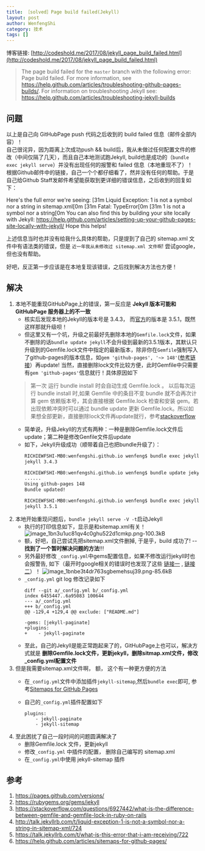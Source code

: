 ```yaml
---
title: ［solved］Page build failed(Jekyll)
layout: post
author: WenfengShi
category: 技术
tags: []
---
```

博客链接: [http://codeshold.me/2017/08/jekyll_page_build_failed.html](http://codeshold.me/2017/08/jekyll_page_build_failed.html)

> The page build failed for the `master` branch with the following error:
Page build failed. For more information, see https://help.github.com/articles/troubleshooting-github-pages-builds/.
For information on troubleshooting Jekyll see:
  https://help.github.com/articles/troubleshooting-jekyll-builds

## 问题
以上是自己向 GitHubPage push 代码之后收到的 build failed 信息（邮件全部内容）！  
自己很诧异，因为距离上次成功push && build后，我从未做过任何配置文件的修改（中间仅隔了几天），而且自己本地测试跑Jekyll, build也是成功的（`bundle exec jekyll serve`）并没有出现任何的报警和 failed 信息（本地重现不了）！
根据Github邮件中的链接，自己一个个都仔细看了，然并没有任何的帮助。于是自己给Github Staff发邮件希望能获取到更详细的错误信息，之后收到的回复如下：

> 
Here's the full error we're seeing:
[31m  Liquid Exception: 1 is not a symbol nor a string in sitemap.xml[0m
[31m             Fatal: TypeError[0m
[31m                    1 is not a symbol nor a string[0m
You can also find this by building your site locally with Jekyll:
https://help.github.com/articles/setting-up-your-github-pages-site-locally-with-jekyll/
Hope this helps!

上述信息当时也并没有给我什么具体的帮助，只是提到了自己的 sitemap.xml 文件中有语法类的错误，但是 `近一年我从未修改过 sitemap.xml 文件啊`! 尝试google，但也没有帮助。

好吧，反正第一步应该是在本地复现该错误，之后找到解决方法也方便！

## 解决

1. 本地不能重现GitHubPage上的错误，第一反应是 **Jekyll 版本可能和GitHubPage 服务器上的不一致**
    - 核实后发现本地的Jekyll的版本号是 3.4.3， 而[官方][1]的版本是 3.5.1，既然这样那就升级呗！
    - 但这里又有一个坑，升级之前最好先删除本地的`Gemfile.lock`文件，如果不删除的话`bundle update jekyll`不会升级到最新的3.5.1版本，其默认只升级到的Gemfile.lock文件中指定的最新版本，除非你在`Gemfile`强制写入了github-pages的版本信息，如`gem 'github-pages', '~> 148'`([参考链接][2]）再update! 当然，直接删除lock文件比较方便，此时Gemfile中只需要有`gem 'github-pages'`信息就行！具体原因如下
    > 第一次    运行 bundle install 时会自动生成 Gemfile.lock 。
    以后每次运行 bundle install 时,如果 Gemfile 中的条目不变 bundle 就不会再次计算 gem 依赖版本号，其会直接根据 Gemfile.lock 检查和安装 gem。若出现依赖冲突时可以通过 bundle update 更新 Gemfile.lock。所以如果想全部更新，直接删除lock文件再update就行，参考[stackoverflow][3]
    - 简单说，升级Jekyll的方式有两种：一种是删除Gemfile.lock文件后update；第二种是修改Genfile文件后update
    - 如下，Jekyll升级成功（顺带着自己也把bundle升级了）：
        ```bash
        RICHIEWFSHI-MB0:wenfengshi.github.io wenfeng$ bundle exec jekyll --version
        jekyll 3.4.3
        
        RICHIEWFSHI-MB0:wenfengshi.github.io wenfeng$ bundle update jekyll
        ......
        Using github-pages 148
        Bundle updated!
        
        RICHIEWFSHI-MB0:wenfengshi.github.io wenfeng$ bundle exec jekyll -v
        jekyll 3.5.1
        ```
2. 本地开始重现问题后，`bundle jekyll serve -V -t`启动Jekyll
    - 执行的打印信息如下，显示是和sitemap.xml有关！
    ![image_1bn3u1uc81qv4c0ghu522d1cmkp.png-100.3kB][4]
    - 额，好吧，自己尝试先把sitemap.xml文件删掉, 于是乎，build 成功了! -- **找到了一个暂时解决问题的方法**!!!
    -  另外最好修改 `_config.yml`中gems配置信息，如果不修改运行jekyll时也会报警告, 如下（最开时google相关的错误时也发现了这些 [链接一][5] , [链接二][6]）！
    ![image_1bnbe3t4dr763sgbemehsuj39.png-85.6kB][7]
    - `_config.yml` git log 修改记录如下
        ```
        diff --git a/_config.yml b/_config.yml
        index 6455447..6a95083 100644
        --- a/_config.yml
        +++ b/_config.yml
        @@ -129,4 +129,4 @@ exclude: ["README.md"]
         
        -gems: [jekyll-paginate]
        +plugins:
        +    - jekyll-paginate
        ```
    - 至此，自己的Jekyll是能正常跑起来了的，GitHubPage上也可以，解决方式就是 **删除Gemfile.lock文件，更新jekyll，删除sitmap.xml文件，修改_config.yml配置文件**
3. 但是我需要sitemap.xml文件啊， 额， 这个有一种更方便的方法
    - 在`_config.yml`文件中添加插件`jekyll-sitemap`,然后`bundle exec`即可, 参考[Sitemaps for GitHub Pages][8]
    - 自己的`_config.yml`插件配置如下

        ```
        plugins:
            - jekyll-paginate
            - jekyll-sitemap
        ```   
4. 至此困扰了自己一段时间的问题圆满解决了
    - 删除Gemfile.lock 文件，更新jekyll
    - 修改`_config.yml` 中插件的配置， 删除自己编写的 sitemap.xml
    - 在`_config.yml`中使用 jekyll-sitemap 插件

## 参考

1. https://pages.github.com/versions/
2. https://rubygems.org/gems/jekyll
3. https://stackoverflow.com/questions/6927442/what-is-the-difference-between-gemfile-and-gemfile-lock-in-ruby-on-rails
5. http://talk.jekyllrb.com/t/liquid-exception-1-is-not-a-symbol-nor-a-string-in-sitemap-xml/724
6. https://talk.jekyllrb.com/t/what-is-this-error-that-i-am-receiving/722
8. https://help.github.com/articles/sitemaps-for-github-pages/


  [1]: https://pages.github.com/versions/
  [2]: https://rubygems.org/gems/jekyll
  [3]: https://stackoverflow.com/questions/6927442/what-is-the-difference-between-gemfile-and-gemfile-lock-in-ruby-on-rails
  [4]: http://static.zybuluo.com/wuzhimang/jwvqzgyiankv17un48pfd4ux/image_1bn3u1uc81qv4c0ghu522d1cmkp.png
  [5]: http://talk.jekyllrb.com/t/liquid-exception-1-is-not-a-symbol-nor-a-string-in-sitemap-xml/724
  [6]: https://talk.jekyllrb.com/t/what-is-this-error-that-i-am-receiving/722
  [7]: http://static.zybuluo.com/wuzhimang/tkk8jck0l0osi086qtlkl8xg/image_1bnbe3t4dr763sgbemehsuj39.png
  [8]: https://help.github.com/articles/sitemaps-for-github-pages/
